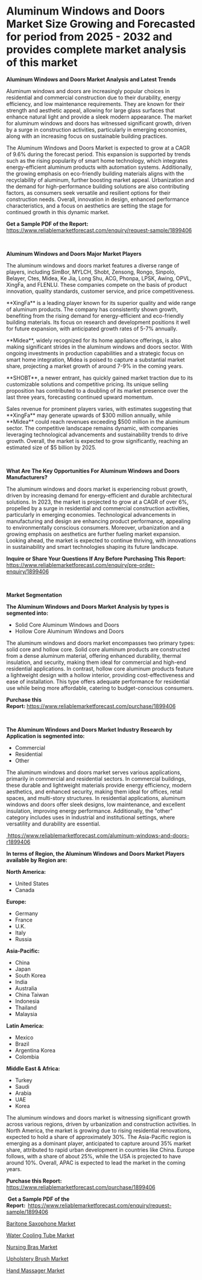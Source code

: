 <p><h1>Aluminum Windows and Doors Market Size Growing and Forecasted for period from 2025 - 2032 and provides complete market analysis of this market</h1></p><p><strong>Aluminum Windows and Doors Market Analysis and Latest Trends</strong></p>
<p><p>Aluminum windows and doors are increasingly popular choices in residential and commercial construction due to their durability, energy efficiency, and low maintenance requirements. They are known for their strength and aesthetic appeal, allowing for large glass surfaces that enhance natural light and provide a sleek modern appearance. The market for aluminum windows and doors has witnessed significant growth, driven by a surge in construction activities, particularly in emerging economies, along with an increasing focus on sustainable building practices.</p><p>The Aluminum Windows and Doors Market is expected to grow at a CAGR of 9.6% during the forecast period. This expansion is supported by trends such as the rising popularity of smart home technology, which integrates energy-efficient aluminum products with automation systems. Additionally, the growing emphasis on eco-friendly building materials aligns with the recyclability of aluminum, further boosting market appeal. Urbanization and the demand for high-performance building solutions are also contributing factors, as consumers seek versatile and resilient options for their construction needs. Overall, innovation in design, enhanced performance characteristics, and a focus on aesthetics are setting the stage for continued growth in this dynamic market.</p></p>
<p><strong>Get a Sample PDF of the Report:&nbsp;</strong> <a href="https://www.reliablemarketforecast.com/enquiry/request-sample/1899406?utm_campaign=2011&utm_medium=2&utm_source=Github&utm_content=ia&utm_term=05042025&utm_id=aluminum-windows-and-doors">https://www.reliablemarketforecast.com/enquiry/request-sample/1899406</a></p>
<p>&nbsp;</p>
<p><strong>Aluminum Windows and Doors Major Market Players</strong></p>
<p><p>The aluminum windows and doors market features a diverse range of players, including SimBor, MYLCH, Shobt, Zensong, Rongo, Sinpolo, Belayer, Ctes, Midea, Ke Jia, Long Shu, ACG, Phonpa, LPSK, Awing, OPVL, XingFa, and FLENLU. These companies compete on the basis of product innovation, quality standards, customer service, and price competitiveness.</p><p>**XingFa** is a leading player known for its superior quality and wide range of aluminum products. The company has consistently shown growth, benefiting from the rising demand for energy-efficient and eco-friendly building materials. Its focus on research and development positions it well for future expansion, with anticipated growth rates of 5-7% annually.</p><p>**Midea**, widely recognized for its home appliance offerings, is also making significant strides in the aluminum windows and doors sector. With ongoing investments in production capabilities and a strategic focus on smart home integration, Midea is poised to capture a substantial market share, projecting a market growth of around 7-9% in the coming years.</p><p>**SHOBT**, a newer entrant, has quickly gained market traction due to its customizable solutions and competitive pricing. Its unique selling proposition has contributed to a doubling of its market presence over the last three years, forecasting continued upward momentum.</p><p>Sales revenue for prominent players varies, with estimates suggesting that **XingFa** may generate upwards of $300 million annually, while **Midea** could reach revenues exceeding $500 million in the aluminum sector. The competitive landscape remains dynamic, with companies leveraging technological advancements and sustainability trends to drive growth. Overall, the market is expected to grow significantly, reaching an estimated size of $5 billion by 2025.</p></p>
<p>&nbsp;</p>
<p><strong>What Are The Key Opportunities For Aluminum Windows and Doors Manufacturers?</strong></p>
<p><p>The aluminum windows and doors market is experiencing robust growth, driven by increasing demand for energy-efficient and durable architectural solutions. In 2023, the market is projected to grow at a CAGR of over 6%, propelled by a surge in residential and commercial construction activities, particularly in emerging economies. Technological advancements in manufacturing and design are enhancing product performance, appealing to environmentally conscious consumers. Moreover, urbanization and a growing emphasis on aesthetics are further fueling market expansion. Looking ahead, the market is expected to continue thriving, with innovations in sustainability and smart technologies shaping its future landscape.</p></p>
<p><strong>Inquire or Share Your Questions If Any Before Purchasing This Report:</strong> <a href="https://www.reliablemarketforecast.com/enquiry/pre-order-enquiry/1899406?utm_campaign=2011&utm_medium=2&utm_source=Github&utm_content=ia&utm_term=05042025&utm_id=aluminum-windows-and-doors">https://www.reliablemarketforecast.com/enquiry/pre-order-enquiry/1899406</a></p>
<p>&nbsp;</p>
<p><strong>Market Segmentation</strong></p>
<p><strong>The Aluminum Windows and Doors Market Analysis by types is segmented into:</strong></p>
<p><ul><li>Solid Core Aluminum Windows and Doors</li><li>Hollow Core Aluminum Windows and Doors</li></ul></p>
<p><p>The aluminum windows and doors market encompasses two primary types: solid core and hollow core. Solid core aluminum products are constructed from a dense aluminum material, offering enhanced durability, thermal insulation, and security, making them ideal for commercial and high-end residential applications. In contrast, hollow core aluminum products feature a lightweight design with a hollow interior, providing cost-effectiveness and ease of installation. This type offers adequate performance for residential use while being more affordable, catering to budget-conscious consumers.</p></p>
<p><strong>Purchase this Report:&nbsp;</strong><a href="https://www.reliablemarketforecast.com/purchase/1899406?utm_campaign=2011&utm_medium=2&utm_source=Github&utm_content=ia&utm_term=05042025&utm_id=aluminum-windows-and-doors">https://www.reliablemarketforecast.com/purchase/1899406</a></p>
<p>&nbsp;</p>
<p><strong>The Aluminum Windows and Doors Market Industry Research by Application is segmented into:</strong></p>
<p><ul><li>Commercial</li><li>Residential</li><li>Other</li></ul></p>
<p><p>The aluminum windows and doors market serves various applications, primarily in commercial and residential sectors. In commercial buildings, these durable and lightweight materials provide energy efficiency, modern aesthetics, and enhanced security, making them ideal for offices, retail spaces, and multi-story structures. In residential applications, aluminum windows and doors offer sleek designs, low maintenance, and excellent insulation, improving energy performance. Additionally, the "other" category includes uses in industrial and institutional settings, where versatility and durability are essential.</p></p>
<p><a href="https://www.reliablemarketforecast.com/aluminum-windows-and-doors-r1899406?utm_campaign=2011&utm_medium=2&utm_source=Github&utm_content=ia&utm_term=05042025&utm_id=aluminum-windows-and-doors">&nbsp;https://www.reliablemarketforecast.com/aluminum-windows-and-doors-r1899406</a></p>
<p><strong>In terms of Region, the Aluminum Windows and Doors Market Players available by Region are:</strong></p>
<p>
    <p> <strong> North America: </strong>
        <ul>
            <li>United States</li>
            <li>Canada</li>
        </ul>
        </p> 
    <p> <strong> Europe: </strong>
        <ul>
            <li>Germany</li>
            <li>France</li>
            <li>U.K.</li>
            <li>Italy</li>
            <li>Russia</li>
        </ul>
        </p> 
    <p> <strong> Asia-Pacific: </strong>
        <ul>
            <li>China</li>
            <li>Japan</li>
            <li>South Korea</li>
            <li>India</li>
            <li>Australia</li>
            <li>China Taiwan</li>
            <li>Indonesia</li>
            <li>Thailand</li>
            <li>Malaysia</li>
        </ul>
        </p> 
    <p> <strong> Latin America: </strong>
        <ul>
            <li>Mexico</li>
            <li>Brazil</li>
            <li>Argentina Korea</li>
            <li>Colombia</li>
        </ul>
        </p> 
    <p> <strong> Middle East & Africa: </strong>
        <ul>
            <li>Turkey</li>
            <li>Saudi</li>
            <li>Arabia</li>
            <li>UAE</li>
            <li>Korea</li>
        </ul>
    </p>
    </p>
<p><p>The aluminum windows and doors market is witnessing significant growth across various regions, driven by urbanization and construction activities. In North America, the market is growing due to rising residential renovations, expected to hold a share of approximately 30%. The Asia-Pacific region is emerging as a dominant player, anticipated to capture around 35% market share, attributed to rapid urban development in countries like China. Europe follows, with a share of about 25%, while the USA is projected to have around 10%. Overall, APAC is expected to lead the market in the coming years.</p></p>
<p><strong>Purchase this Report: </strong><a href="https://www.reliablemarketforecast.com/purchase/1899406?utm_campaign=2011&utm_medium=2&utm_source=Github&utm_content=ia&utm_term=05042025&utm_id=aluminum-windows-and-doors">https://www.reliablemarketforecast.com/purchase/1899406</a></p>
<p>&nbsp;<strong>Get a Sample PDF of the Report:&nbsp;&nbsp;</strong><a href="https://www.reliablemarketforecast.com/enquiry/request-sample/1899406?utm_campaign=2011&utm_medium=2&utm_source=Github&utm_content=ia&utm_term=05042025&utm_id=aluminum-windows-and-doors">https://www.reliablemarketforecast.com/enquiry/request-sample/1899406</a></p>
<p><strong></strong></p>
<p><p><a href="https://github.com/seherlouize/Market-Research-Report-List-1/blob/main/baritone-saxophone-market.md?utm_campaign=2011&utm_medium=2&utm_source=Github&utm_content=ia&utm_term=05042025&utm_id=aluminum-windows-and-doors">Baritone Saxophone Market</a></p><p><a href="https://github.com/sadaandilou/Market-Research-Report-List-1/blob/main/water-cooling-tube-market.md?utm_campaign=2011&utm_medium=2&utm_source=Github&utm_content=ia&utm_term=05042025&utm_id=aluminum-windows-and-doors">Water Cooling Tube Market</a></p><p><a href="https://github.com/szaszgrychkq/Market-Research-Report-List-1/blob/main/nursing-bras-market.md?utm_campaign=2011&utm_medium=2&utm_source=Github&utm_content=ia&utm_term=05042025&utm_id=aluminum-windows-and-doors">Nursing Bras Market</a></p><p><a href="https://github.com/moroesarta/Market-Research-Report-List-1/blob/main/upholstery-brush-market.md?utm_campaign=2011&utm_medium=2&utm_source=Github&utm_content=ia&utm_term=05042025&utm_id=aluminum-windows-and-doors">Upholstery Brush Market</a></p><p><a href="https://github.com/kaganalcinwv/Market-Research-Report-List-1/blob/main/hand-massager-market.md?utm_campaign=2011&utm_medium=2&utm_source=Github&utm_content=ia&utm_term=05042025&utm_id=aluminum-windows-and-doors">Hand Massager Market</a></p></p>